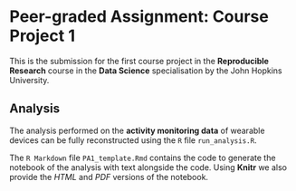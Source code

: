 # Peer-graded Assignment: Course Project 1

This is the submission for the first course project in the **Reproducible Research** course in the **Data Science** specialisation by the John Hopkins University.

## Analysis

The analysis performed on the **activity monitoring data** of wearable devices can be fully reconstructed using the `R` file `run_analysis.R`.

The `R Markdown` file `PA1_template.Rmd` contains the code to generate the notebook of the analysis with text alongside the code. Using **Knitr** we also provide the _HTML_ and _PDF_ versions of the notebook.
